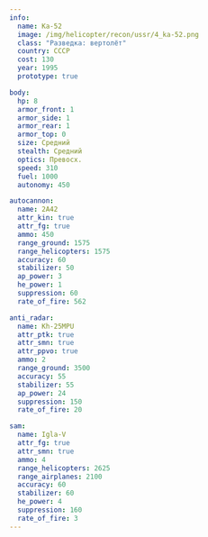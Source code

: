 ```yaml
---
info:
  name: Ka-52
  image: /img/helicopter/recon/ussr/4_ka-52.png
  class: "Разведка: вертолёт"
  country: СССР
  cost: 130
  year: 1995
  prototype: true

body:
  hp: 8
  armor_front: 1
  armor_side: 1
  armor_rear: 1
  armor_top: 0
  size: Средний
  stealth: Средний
  optics: Превосх.
  speed: 310
  fuel: 1000
  autonomy: 450

autocannon:
  name: 2A42
  attr_kin: true
  attr_fg: true
  ammo: 450
  range_ground: 1575
  range_helicopters: 1575
  accuracy: 60
  stabilizer: 50
  ap_power: 3
  he_power: 1
  suppression: 60
  rate_of_fire: 562

anti_radar:
  name: Kh-25MPU
  attr_ptk: true
  attr_smn: true
  attr_ppvo: true
  ammo: 2
  range_ground: 3500
  accuracy: 55
  stabilizer: 55
  ap_power: 24
  suppression: 150
  rate_of_fire: 20

sam:
  name: Igla-V
  attr_fg: true
  attr_smn: true
  ammo: 4
  range_helicopters: 2625
  range_airplanes: 2100
  accuracy: 60
  stabilizer: 60
  he_power: 4
  suppression: 160
  rate_of_fire: 3
---
```

